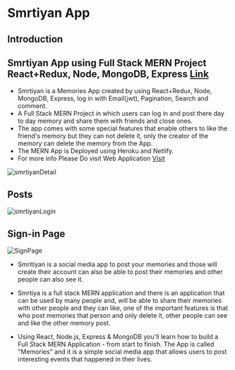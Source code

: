 # Smrtiyan App

## Introduction

## Smrtiyan App using Full Stack MERN Project React+Redux, Node, MongoDB, Express [Link](https://smrtiyanmernapp.netlify.app)
- Smrtiyan is a Memories App created by using React+Redux, Node, MongoDB, Express, log in with Email(jwt), Pagination, Search and comment. 
- A Full Stack MERN Project in which users can log in and post there day to day memory and share them with friends and close ones.
- The app comes with some special features that enable others to like the friend's memory but they can not delete it, only the creator of the memory can delete the memory from the App.
- The MERN App is Deployed using Heroku and Netlify.
- For more info Please Do visit Web Application [Visit](https://smrtiyanmernapp.netlify.app )


![smrtiyanDetail](https://user-images.githubusercontent.com/91690267/190505036-05400505-95e2-4001-b202-28a393ed0307.jpg) 

## Posts
![smrtiyanLogin](https://user-images.githubusercontent.com/91690267/190506525-337ff6dc-8100-43ca-b4f6-2d7f34149f60.jpg)

## Sign-in Page
![SignPage](https://user-images.githubusercontent.com/91690267/221498272-49b59199-473f-46ec-bf31-d16b1e97a1b0.jpg)

- Smritiyan is a social media app to post your memories and those will create their account can also be able to post their memories and other people can also see it. 
- Smrtiya is a full stack MERN application and there is an application that can be used by many people and, will be able to share their memories with other people and they can like, one of the important features is that who post memories that person and only delete it, other people can see and like the other memory post.

- Using React, Node.js, Express & MongoDB you'll learn how to build a Full Stack MERN Application - from start to finish. The App is called "Memories" and it is a simple social media app that allows users to post interesting events that happened in their lives.
